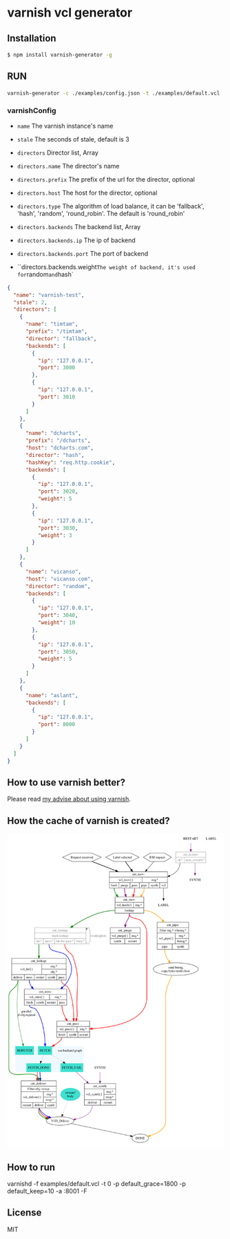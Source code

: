 # varnish vcl generator

## Installation

```bash
$ npm install varnish-generator -g
```

## RUN

```bash
varnish-generator -c ./examples/config.json -t ./examples/default.vcl
```

### varnishConfig

- `name` The varnish instance's name

- `stale` The seconds of stale, default is 3

- `directors` Director list, Array

- `directors.name` The director's name

- `directors.prefix` The prefix of the url for the director, optional

- `directors.host` The host for the director, optional

- `directors.type` The algorithm of load balance, it can be 'fallback', 'hash', 'random', 'round_robin'. The default is 'round_robin'

- `directors.backends` The backend list, Array

- `directors.backends.ip` The ip of backend

- `directors.backends.port` The port of backend

- ``directors.backends.weight` The weight of backend, it's used for `random` and `hash`

```json
{
  "name": "varnish-test",
  "stale": 2,
  "directors": [
    {
      "name": "timtam",
      "prefix": "/timtam",
      "director": "fallback",
      "backends": [
        {
          "ip": "127.0.0.1",
          "port": 3000
        },
        {
          "ip": "127.0.0.1",
          "port": 3010
        }
      ]
    },
    {
      "name": "dcharts",
      "prefix": "/dcharts",
      "host": "dcharts.com",
      "director": "hash",
      "hashKey": "req.http.cookie",
      "backends": [
        {
          "ip": "127.0.0.1",
          "port": 3020,
          "weight": 5
        },
        {
          "ip": "127.0.0.1",
          "port": 3030,
          "weight": 3
        }
      ]
    },
    {
      "name": "vicanso",
      "host": "vicanso.com",
      "director": "random",
      "backends": [
        {
          "ip": "127.0.0.1",
          "port": 3040,
          "weight": 10
        },
        {
          "ip": "127.0.0.1",
          "port": 3050,
          "weight": 5
        }
      ]
    },
    {
      "name": "aslant",
      "backends": [
        {
          "ip": "127.0.0.1",
          "port": 8000
        }
      ]
    }
  ]
}
```

## How to use varnish better?

Please read [my advise about using varnish](./use-better-zh.md).

## How the cache of varnish is created?

![](./assets/cache_req_fsm.png)

## How to run

varnishd -f examples/default.vcl -t 0 -p default_grace=1800 -p default_keep=10 -a :8001 -F

## License

MIT

